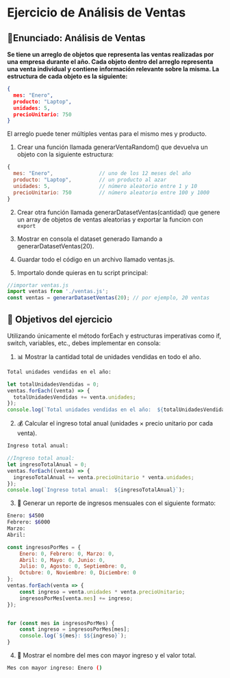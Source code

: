 # Ejercicio de Análisis de Ventas

## 📝Enunciado: Análisis de Ventas 
**Se tiene un arreglo de objetos que representa las ventas realizadas por una empresa durante el año. Cada objeto dentro del arreglo representa una venta individual y contiene información relevante sobre la misma. La estructura de cada objeto es la siguiente:**
```json
{
  mes: "Enero",
  producto: "Laptop",
  unidades: 5,
  precioUnitario: 750
}
```
El arreglo puede tener múltiples ventas para el mismo mes y producto.

1. Crear una función llamada generarVentaRandom() que devuelva un objeto con la siguiente estructura:
```js
{
  mes: "Enero",               // uno de los 12 meses del año
  producto: "Laptop",         // un producto al azar
  unidades: 5,                // número aleatorio entre 1 y 10
  precioUnitario: 750         // número aleatorio entre 100 y 1000
}
```
2. Crear otra función llamada generarDatasetVentas(cantidad) que genere un array de objetos de ventas aleatorias y exportar la funcion con `export`

3. Mostrar en consola el dataset generado llamando a generarDatasetVentas(20).

4. Guardar todo el código en un archivo llamado ventas.js.

5. Importalo donde quieras en tu script principal:
```js
//importar ventas.js
import ventas from './ventas.js';
const ventas = generarDatasetVentas(20); // por ejemplo, 20 ventas
```


## 🎯 Objetivos del ejercicio
Utilizando únicamente el método forEach y estructuras imperativas como if, switch, variables, etc., debes implementar en consola:

1. 📊 Mostrar la cantidad total de unidades vendidas en todo el año.
```bash
Total unidades vendidas en el año: 
```
```js
let totalUnidadesVendidas = 0;
ventas.forEach((venta) => {
  totalUnidadesVendidas += venta.unidades;
});
console.log(`Total unidades vendidas en el año:  ${totalUnidadesVendidas}`);
```

2. 💰 Calcular el ingreso total anual (unidades × precio unitario por cada venta).
```bash
Ingreso total anual:
```
```js
//Ingreso total anual:
let ingresoTotalAnual = 0;
ventas.forEach((venta) => {
  ingresoTotalAnual += venta.precioUnitario * venta.unidades;
});
console.log(`Ingreso total anual:  ${ingresoTotalAnual}`);
```

3. 🧾 Generar un reporte de ingresos mensuales con el siguiente formato:

```bash
Enero: $4500
Febrero: $6000
Marzo: 
Abril: 
```
```js
const ingresosPorMes = {
    Enero: 0, Febrero: 0, Marzo: 0,
    Abril: 0, Mayo: 0, Junio: 0,
    Julio: 0, Agosto: 0, Septiembre: 0,
    Octubre: 0, Noviembre: 0, Diciembre: 0
};
ventas.forEach(venta => {
    const ingreso = venta.unidades * venta.precioUnitario;
    ingresosPorMes[venta.mes] += ingreso;
});


for (const mes in ingresosPorMes) {
    const ingreso = ingresosPorMes[mes];
    console.log(`${mes}: $${ingreso}`);
}
```




4. 🥇 Mostrar el nombre del mes con mayor ingreso y el valor total.

```bash
Mes con mayor ingreso: Enero ()
```
